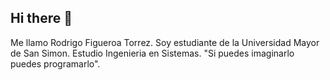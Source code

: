 ## Hi there 👋

Me llamo Rodrigo Figueroa Torrez.
Soy estudiante de la Universidad Mayor de San Simon.
Estudio Ingenieria en Sistemas.
"Si puedes imaginarlo puedes programarlo".

